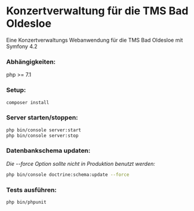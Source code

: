 # Konzertverwaltung für die TMS Bad Oldesloe

Eine Konzertverwaltungs Webanwendung für die TMS Bad Oldesloe mit Symfony 4.2

### Abhängigkeiten:  
php >= 7.1


### Setup:  
```bash
composer install
```
### Server starten/stoppen: 
```bash
php bin/console server:start
php bin/console server:stop
```

### Datenbankschema updaten: 
*Die --force Option sollte nicht in Produktion benutzt werden:* 
```bash
php bin/console doctrine:schema:update --force
``` 

### Tests ausführen: 
```bash
php bin/phpunit
```
